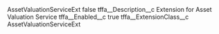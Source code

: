<?xml version="1.0" encoding="UTF-8"?>
<CustomMetadata xmlns="http://soap.sforce.com/2006/04/metadata" xmlns:xsi="http://www.w3.org/2001/XMLSchema-instance" xmlns:xsd="http://www.w3.org/2001/XMLSchema">
    <label>AssetValuationServiceExt</label>
    <protected>false</protected>
    <values>
        <field>tffa__Description__c</field>
        <value xsi:type="xsd:string">Extension for Asset Valuation Service</value>
    </values>
    <values>
        <field>tffa__Enabled__c</field>
        <value xsi:type="xsd:boolean">true</value>
    </values>
    <values>
        <field>tffa__ExtensionClass__c</field>
        <value xsi:type="xsd:string">AssetValuationServiceExt</value>
    </values>
</CustomMetadata>
